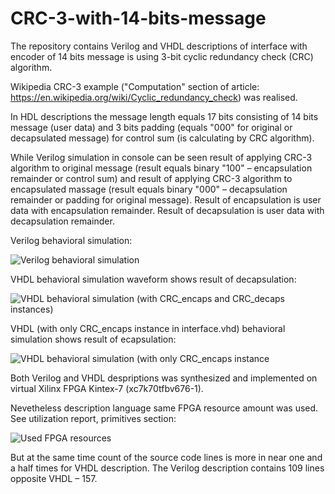 # CRC-3-with-14-bits-message
The repository contains Verilog and VHDL descriptions of interface with encoder of 14 bits message is using 3-bit cyclic redundancy check (CRC) algorithm.

Wikipedia CRC-3 example ("Computation" section of article: https://en.wikipedia.org/wiki/Cyclic_redundancy_check) was realised.

In HDL descriptions the message length equals 17 bits consisting of 14 bits message (user data) and 3 bits padding (equals "000" for original or decapsulated message) for control sum (is calculating by CRC algorithm). 

While Verilog simulation in console can be seen result of applying CRC-3 algorithm to original message (result equals binary "100" – encapsulation remainder or control sum) and result of applying CRC-3 algorithm to encapsulated massage (result equals binary "000" – decapsulation remainder or padding for original message). Result of encapsulation is user data with encapsulation remainder. Result of decapsulation is user data with decapsulation remainder.  

Verilog behavioral simulation:

![Verilog behavioral simulation](https://github.com/user-attachments/assets/64eb248c-0e19-413d-a1a9-3e850ffb63e8)

VHDL behavioral simulation waveform shows result of decapsulation:

![VHDL behavioral simulation (with CRC_encaps and CRC_decaps instances)](https://github.com/user-attachments/assets/37456256-6c64-4cd1-af51-875aead6bef6)

VHDL (with only CRC_encaps instance in interface.vhd) behavioral simulation shows result of ecapsulation:

![VHDL behavioral simulation (with only CRC_encaps instance](https://github.com/user-attachments/assets/ee9f9ec3-26e2-4fab-9f6c-e17c5b6ac27b)

Both Verilog and VHDL despriptions was synthesized and implemented on virtual Xilinx FPGA Kintex-7 (xc7k70tfbv676-1).

Nevetheless description language same FPGA resource amount was used. See utilization report, primitives section: 

![Used FPGA resources](https://github.com/user-attachments/assets/903a0034-4c19-4b9b-9a46-aa86018b9ed7)

But at the same time count of the source code lines is more in near one and a half times for VHDL description. The Verilog description contains 109 lines opposite VHDL – 157. 



